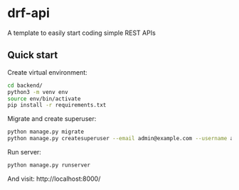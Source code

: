 # drf-api
A template to easily start coding simple REST APIs

## Quick start

Create virtual environment:
```bash
cd backend/
python3 -m venv env
source env/bin/activate
pip install -r requirements.txt
```

Migrate and create superuser:
```bash
python manage.py migrate
python manage.py createsuperuser --email admin@example.com --username admin
```

Run server:
```bash
python manage.py runserver
```

And visit: http://localhost:8000/
